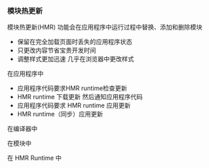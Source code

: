 ### 模块热更新

模块热更新(HMR) 功能会在应用程序中运行过程中替换、添加和删除模块

- 保留在完全加载页面时丢失的应用程序状态
- 只更改内容节省宝贵开发时间
- 调整样式更加迅速 几乎在浏览器中更改样式

在应用程序中


- 应用程序代码要求HMR runtime检查更新
- HMR runtime 下载更新 然后通知应用程序代码
- 应用程序代码要求 HMR runtime 应用更新
- HMR runtime（同步）应用更新

在编译器中

在模块中

在 HMR Runtime 中